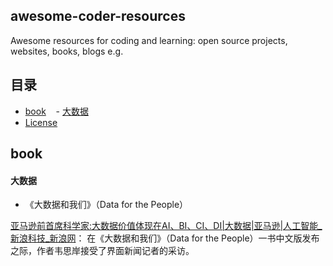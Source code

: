 ## awesome-coder-resources
Awesome resources for coding and learning: open source projects, websites, books, blogs e.g.

<!-- BEGIN 目录 -->
## 目录

- [book](#book)
    - [大数据](#大数据)
- [License](#license)

<!-- END 目录 -->


## book

#### 大数据

+ 《大数据和我们》（Data for the People）

[亚马逊前首席科学家:大数据价值体现在AI、BI、CI、DI|大数据|亚马逊|人工智能_新浪科技_新浪网](http://tech.sina.com.cn/i/2017-01-06/doc-ifxzkfuk2567848.shtml)：
在《大数据和我们》（Data for the People）一书中文版发布之际，作者韦思岸接受了界面新闻记者的采访。
